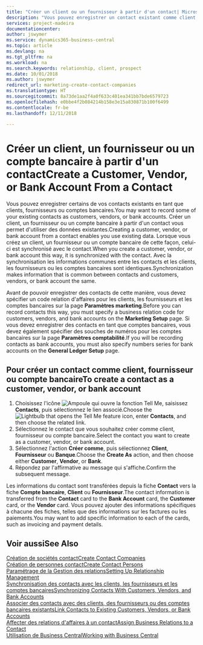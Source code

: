 ```yaml
---
title: "Créer un client ou un fournisseur à partir d'un contact| Microsoft Docs"
description: "Vous pouvez enregistrer un contact existant comme client, fournisseur, ou compte bancaire à l'aide des données existantes et spécifier une relation d'affaires."
services: project-madeira
documentationcenter: 
author: jswymer
ms.service: dynamics365-business-central
ms.topic: article
ms.devlang: na
ms.tgt_pltfrm: na
ms.workload: na
ms.search.keywords: relationship, client, prospect
ms.date: 10/01/2018
ms.author: jswymer
redirect_url: marketing-create-contact-companies
ms.translationtype: HT
ms.sourcegitcommit: 8a73de1aa2f4a0f633c401ea341bb7bde6579723
ms.openlocfilehash: e0bbe4f2b084214b158e3e15a830871b100f6499
ms.contentlocale: fr-be
ms.lasthandoff: 12/11/2018

---
```

# <a name="create-a-customer-vendor-or-bank-account-from-a-contact"></a><span data-ttu-id="63584-103">Créer un client, un fournisseur ou un compte bancaire à partir d'un contact</span><span class="sxs-lookup"><span data-stu-id="63584-103">Create a Customer, Vendor, or Bank Account From a Contact</span></span>
<span data-ttu-id="63584-104">Vous pouvez enregistrer certains de vos contacts existants en tant que clients, fournisseurs ou comptes bancaires.</span><span class="sxs-lookup"><span data-stu-id="63584-104">You may want to record some of your existing contacts as customers, vendors, or bank accounts.</span></span> <span data-ttu-id="63584-105">Créer un client, un fournisseur ou un compte bancaire à partir d'un contact vous permet d'utiliser des données existantes.</span><span class="sxs-lookup"><span data-stu-id="63584-105">Creating a customer, vendor, or bank account from a contact enables you use existing data.</span></span> <span data-ttu-id="63584-106">Lorsque vous créez un client, un fournisseur ou un compte bancaire de cette façon, celui-ci est synchronisé avec le contact.</span><span class="sxs-lookup"><span data-stu-id="63584-106">When you create a customer, vendor, or bank account this way, it is synchronized with the contact.</span></span> <span data-ttu-id="63584-107">Avec la synchronisation les informations communes entre les contacts et les clients, les fournisseurs ou les comptes bancaires sont identiques.</span><span class="sxs-lookup"><span data-stu-id="63584-107">Synchronization makes information that is common between contacts and customers, vendors, or bank account the same.</span></span>

<span data-ttu-id="63584-108">Avant de pouvoir enregistrer des contacts de cette manière, vous devez spécifier un code relation d'affaires pour les clients, les fournisseurs et les comptes bancaires sur la page **Paramètres marketing**.</span><span class="sxs-lookup"><span data-stu-id="63584-108">Before you can record contacts this way, you must specify a business relation code for customers, vendors, and bank accounts on the **Marketing Setup** page.</span></span> <span data-ttu-id="63584-109">Si vous devez enregistrer des contacts en tant que comptes bancaires, vous devez également spécifier des souches de numéros pour les comptes bancaires sur la page **Paramètres comptabilité**.</span><span class="sxs-lookup"><span data-stu-id="63584-109">If you will be recording contacts as bank accounts, you must also specify numbers series for bank accounts on the **General Ledger Setup** page.</span></span>

## <a name="to-create-a-contact-as-a-customer-vendor-or-bank-account"></a><span data-ttu-id="63584-110">Pour créer un contact comme client, fournisseur ou compte bancaire</span><span class="sxs-lookup"><span data-stu-id="63584-110">To create a contact as a customer, vendor, or bank account</span></span>
1. <span data-ttu-id="63584-111">Choisissez l'icône ![Ampoule qui ouvre la fonction Tell Me](media/ui-search/search_small.png "Dites-moi ce que vous voulez faire"), saisissez **Contacts**, puis sélectionnez le lien associé.</span><span class="sxs-lookup"><span data-stu-id="63584-111">Choose the ![Lightbulb that opens the Tell Me feature](media/ui-search/search_small.png "Tell me what you want to do") icon, enter **Contacts**, and then choose the related link.</span></span>
2. <span data-ttu-id="63584-112">Sélectionnez le contact que vous souhaitez créer comme client, fournisseur ou compte bancaire.</span><span class="sxs-lookup"><span data-stu-id="63584-112">Select the contact you want to create as a customer, vendor, or bank account.</span></span>
3. <span data-ttu-id="63584-113">Sélectionnez l'action **Créer comme**, puis sélectionnez **Client**, **Fournisseur** ou **Banque**.</span><span class="sxs-lookup"><span data-stu-id="63584-113">Choose the **Create As** action, and then choose either **Customer**, **Vendor**, or **Bank**.</span></span>
4. <span data-ttu-id="63584-114">Répondez par l'affirmative au message qui s'affiche.</span><span class="sxs-lookup"><span data-stu-id="63584-114">Confirm the subsequent message.</span></span>

<span data-ttu-id="63584-115">Les informations du contact sont transférées depuis la fiche **Contact** vers la fiche **Compte bancaire**, **Client** ou **Fournisseur**.</span><span class="sxs-lookup"><span data-stu-id="63584-115">The contact information is transferred from the **Contact** card to the **Bank Account** card, the **Customer** card, or the **Vendor** card.</span></span> <span data-ttu-id="63584-116">Vous pouvez ajouter des informations spécifiques à chacune des fiches, telles que des informations sur les factures ou les paiements.</span><span class="sxs-lookup"><span data-stu-id="63584-116">You may want to add specific information to each of the cards, such as invoicing and payment details.</span></span>

## <a name="see-also"></a><span data-ttu-id="63584-117">Voir aussi</span><span class="sxs-lookup"><span data-stu-id="63584-117">See Also</span></span>
[<span data-ttu-id="63584-118">Création de sociétés contact</span><span class="sxs-lookup"><span data-stu-id="63584-118">Create Contact Companies</span></span>](marketing-create-contact-companies.md)  
[<span data-ttu-id="63584-119">Création de personnes contact</span><span class="sxs-lookup"><span data-stu-id="63584-119">Create Contact Persons</span></span>](marketing-create-contact-persons.md)  
[<span data-ttu-id="63584-120">Paramétrage de la Gestion des relations</span><span class="sxs-lookup"><span data-stu-id="63584-120">Setting Up Relationship Management</span></span>](marketing-setup-marketing.md)  
[<span data-ttu-id="63584-121">Synchronisation des contacts avec les clients, les fournisseurs et les comptes bancaires</span><span class="sxs-lookup"><span data-stu-id="63584-121">Synchronizing Contacts With Customers, Vendors, and Bank Accounts</span></span>](marketing-synchronize-contacts-customers-vendors-bank-accounts.md)  
[<span data-ttu-id="63584-122">Associer des contacts avec des clients, des fournisseurs ou des comptes bancaires existants</span><span class="sxs-lookup"><span data-stu-id="63584-122">Link Contacts to Existing Customers, Vendors, or Bank Accounts</span></span>](marketing-how-link-contact.md)  
[<span data-ttu-id="63584-123">Affecter des relations d'affaires à un contact</span><span class="sxs-lookup"><span data-stu-id="63584-123">Assign Business Relations to a Contact</span></span>](marketing-business-relations.md#AssignBusRelContact)  
[<span data-ttu-id="63584-124">Utilisation de Business Central</span><span class="sxs-lookup"><span data-stu-id="63584-124">Working with Business Central</span></span>](ui-work-product.md)

